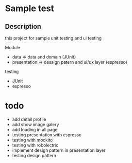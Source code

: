 # Sample test

## Description
this project for sample unit testing and ui testing

Module
- data => data and domain (JUnit)
- presentation => desaign patern and ui/ux layer (espresso)

testing
- JUnit
- espresso

# todo
- add detail profile
- add show image galery
- add loading in all page
- testing presentation with espresso
- testing with mockito
- testing with robolectric 
- implement design pattern in presentation layer 
- testing design pattern
